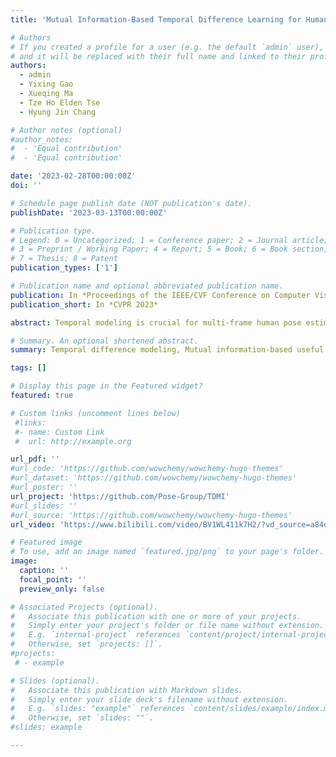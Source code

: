 ```yaml
---
title: 'Mutual Information-Based Temporal Difference Learning for Human Pose Estimation in Video'

# Authors
# If you created a profile for a user (e.g. the default `admin` user), write the username (folder name) here
# and it will be replaced with their full name and linked to their profile.
authors:
  - admin
  - Yixing Gao
  - Xueqing Ma
  - Tze Ho Elden Tse
  - Hyung Jin Chang

# Author notes (optional)
#author_notes:
#  - 'Equal contribution'
#  - 'Equal contribution'

date: '2023-02-28T00:00:00Z'
doi: ''

# Schedule page publish date (NOT publication's date).
publishDate: '2023-03-13T00:00:00Z'

# Publication type.
# Legend: 0 = Uncategorized; 1 = Conference paper; 2 = Journal article;
# 3 = Preprint / Working Paper; 4 = Report; 5 = Book; 6 = Book section;
# 7 = Thesis; 8 = Patent
publication_types: ['1']

# Publication name and optional abbreviated publication name.
publication: In *Proceedings of the IEEE/CVF Conference on Computer Vision and Pattern Recognition (CVPR 2023)*
publication_short: In *CVPR 2023*

abstract: Temporal modeling is crucial for multi-frame human pose estimation. Most existing methods directly employ optical flow or deformable convolution to predict fullspectrum motion fields, which might incur numerous irrelevant cues, such as a nearby person or background. Without further efforts to excavate meaningful motion priors, their results are suboptimal, especially in complicated spatiotemporal interactions. On the other hand, the temporal difference has the ability to encode representative motion information which can potentially be valuable for pose estimation but has not been fully exploited. In this paper, we present a novel multi-frame human pose estimation framework, which employs temporal differences across frames to model dynamic contexts and engages mutual information objectively to facilitate useful motion information disentanglement. To be specific, we design a multi-stage Temporal Difference Encoder that performs incremental cascaded learning conditioned on multi-stage feature difference sequences to derive informative motion representation. We further propose a Representation Disentanglement module from the mutual information perspective, which can grasp discriminative task-relevant motion signals by explicitly defining useful and noisy constituents of the raw motion features and minimizing their mutual information. These place us to rank No.1 in the Crowd Pose Estimation in Complex Events Challenge on benchmark dataset HiEve, and achieve state-of-the-art performance on three benchmarks PoseTrack2017, PoseTrack2018, and PoseTrack21.

# Summary. An optional shortened abstract.
summary: Temporal difference modeling, Mutual information-based useful motion information decoupling.

tags: []

# Display this page in the Featured widget?
featured: true

# Custom links (uncomment lines below)
 #links:
 #- name: Custom Link
 #  url: http://example.org

url_pdf: ''
#url_code: 'https://github.com/wowchemy/wowchemy-hugo-themes'
#url_dataset: 'https://github.com/wowchemy/wowchemy-hugo-themes'
#url_poster: ''
url_project: 'https://github.com/Pose-Group/TDMI'
#url_slides: ''
#url_source: 'https://github.com/wowchemy/wowchemy-hugo-themes'
url_video: 'https://www.bilibili.com/video/BV1WL411k7H2/?vd_source=a84d804ab6c69041428e81bb93f56dee'

# Featured image
# To use, add an image named `featured.jpg/png` to your page's folder.
image:
  caption: ''
  focal_point: ''
  preview_only: false

# Associated Projects (optional).
#   Associate this publication with one or more of your projects.
#   Simply enter your project's folder or file name without extension.
#   E.g. `internal-project` references `content/project/internal-project/index.md`.
#   Otherwise, set `projects: []`.
#projects:
 # - example

# Slides (optional).
#   Associate this publication with Markdown slides.
#   Simply enter your slide deck's filename without extension.
#   E.g. `slides: "example"` references `content/slides/example/index.md`.
#   Otherwise, set `slides: ""`.
#slides: example

---
```

